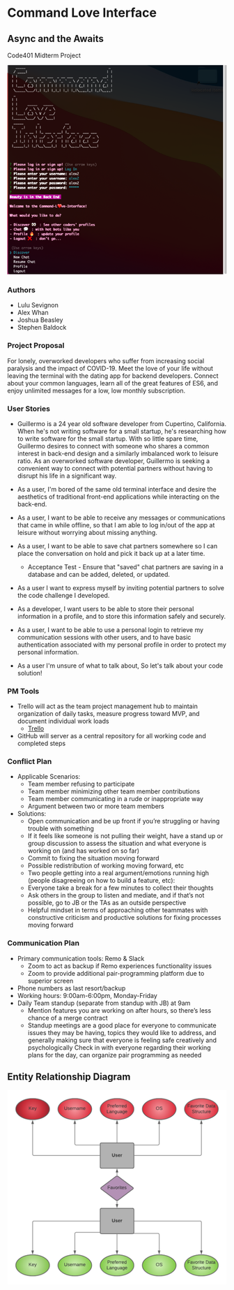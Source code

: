 # Command Love Interface

## Async and the Awaits

Code401 Midterm Project

![Command Love Interface Landing Menu](./assets/cli-preview.png)

### Authors

- Lulu Sevignon
- Alex Whan
- Joshua Beasley
- Stephen Baldock

### Project Proposal

For lonely, overworked developers who suffer from increasing social paralysis and the impact of COVID-19. Meet the love of your life without leaving the terminal with the dating app for backend developers. Connect about your common languages, learn all of the great features of ES6, and enjoy unlimited messages for a low, low monthly subscription.

### User Stories

- Guillermo is a 24 year old software developer from Cupertino, California. When he's not writing software for a small startup, he's researching how to write software for the small startup. With so little spare time, Guillermo desires to connect with someone who shares a common interest in back-end design and a similarly imbalanced work to leisure ratio. As an overworked software developer, Guillermo is seeking a convenient way to connect with potential partners without having to disrupt his life in a significant way.

- As a user, I'm bored of the same old terminal interface and desire the aesthetics of traditional front-end applications while interacting on the back-end.

- As a user, I want to be able to receive any messages or communications that came in while offline, so that I am able to log in/out of the app at leisure without worrying about missing anything.

- As a user, I want to be able to save chat partners somewhere so I can place the conversation on hold and pick it back up at a later time.
  - Acceptance Test - Ensure that "saved" chat partners are saving in a database and can be added, deleted, or updated.
- As a user I want to express myself by inviting potential partners to solve the code challenge I developed.

- As a developer, I want users to be able to store their personal information in a profile, and to store this information safely and securely.

- As a user, I want to be able to use a personal login to retrieve my communication sessions with other users, and to have basic authentication associated with my personal profile in order to protect my personal information.

- As a user I'm unsure of what to talk about, So let's talk about your code solution!

### PM Tools

- Trello will act as the team project management hub to maintain
  organization of daily tasks, measure progress toward MVP, and
  document individual work loads
  - [Trello](https://trello.com/b/p7RLAdR7/team-beasley)
- GitHub will server as a central repository for all working code and completed steps

### Conflict Plan

- Applicable Scenarios:
  - Team member refusing to participate
  - Team member minimizing other team member contributions
  - Team member communicating in a rude or inappropriate way
  - Argument between two or more team members
- Solutions:
  - Open communication and be up front if you’re struggling or having trouble with something
  - If it feels like someone is not pulling their weight, have a stand up or group discussion to assess the situation and what everyone is working on (and has worked on so far)
  - Commit to fixing the situation moving forward
  - Possible redistribution of working moving forward, etc
  - Two people getting into a real argument/emotions running high (people disagreeing on how to build a feature, etc):
  - Everyone take a break for a few minutes to collect their thoughts
  - Ask others in the group to listen and mediate, and if that’s not possible, go to JB or the TAs as an outside perspective
  - Helpful mindset in terms of approaching other teammates with constructive criticism and productive solutions for fixing processes moving forward

### Communication Plan

- Primary communication tools: Remo & Slack
  - Zoom to act as backup if Remo experiences functionality issues
  - Zoom to provide additional pair-programming platform due to superior screen
- Phone numbers as last resort/backup
- Working hours: 9:00am-6:00pm, Monday-Friday
- Daily Team standup (separate from standup with JB) at 9am
  - Mention features you are working on after hours, so there’s less chance of a merge contract
  - Standup meetings are a good place for everyone to communicate issues they may be having, topics they would like to address, and generally making sure that everyone is feeling safe creatively and psychologically Check in with everyone regarding their working plans for the day, can organize pair programming as needed

## Entity Relationship Diagram

![database](./assets/erd.png)
